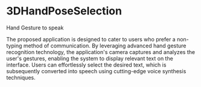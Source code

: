 # 3DHandPoseSelection
Hand Gesture to speak 

The proposed application is designed to cater to users who prefer a non-typing method of communication. By leveraging advanced hand gesture recognition technology, the application's camera captures and analyzes the user's gestures, enabling the system to display relevant text on the interface. Users can effortlessly select the desired text, which is subsequently converted into speech using cutting-edge voice synthesis techniques. 

